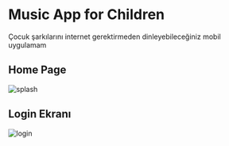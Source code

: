 # Music App for Children

Çocuk şarkılarını internet gerektirmeden dinleyebileceğiniz mobil uygulamam

## Home Page
![splash](https://i.hizliresim.com/12iedqp.png)

## Login Ekranı
![login](https://i.hizliresim.com/9ijmf43.png)
